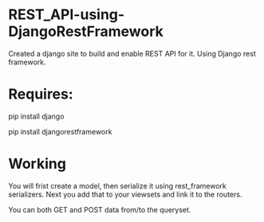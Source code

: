 # REST_API-using-DjangoRestFramework  

Created a django site to build and enable REST API for it. Using Django rest framework.

# Requires:
pip install django

pip install djangorestframework

# Working

You will frist create a model, then serialize it using rest_framework serializers. Next you add that to your viewsets and link it to the routers. 

You can both GET and POST data from/to the queryset.             
